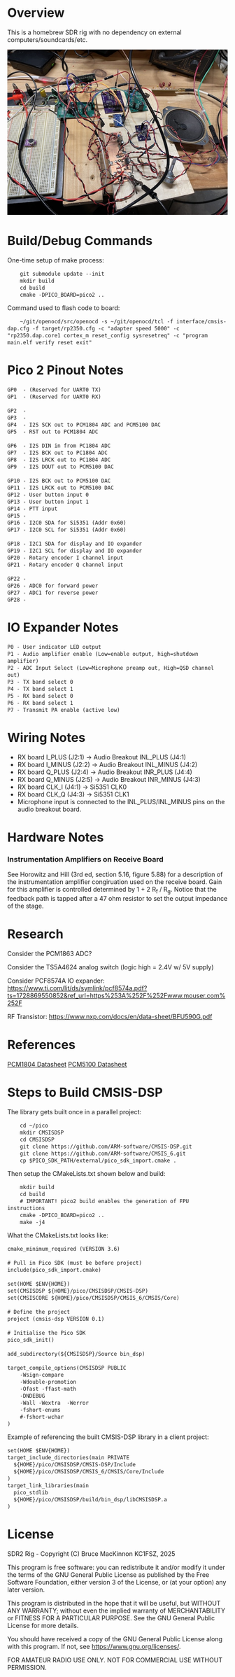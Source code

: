 Overview
========

This is a homebrew SDR rig with no dependency on external computers/soundcards/etc. 

![System Picture](docs/IMG_1787.jpg)

Build/Debug Commands
====================

One-time setup of make process:

        git submodule update --init
        mkdir build
        cd build
        cmake -DPICO_BOARD=pico2 ..

Command used to flash code to board:        

        ~/git/openocd/src/openocd -s ~/git/openocd/tcl -f interface/cmsis-dap.cfg -f target/rp2350.cfg -c "adapter speed 5000" -c "rp2350.dap.core1 cortex_m reset_config sysresetreq" -c "program main.elf verify reset exit"

Pico 2 Pinout Notes
===================
```
GP0  - (Reserved for UART0 TX)
GP1  - (Reserved for UART0 RX)

GP2  - 
GP3  - 
GP4  - I2S SCK out to PCM1804 ADC and PCM5100 DAC
GP5  - RST out to PCM1804 ADC

GP6  - I2S DIN in from PC1804 ADC
GP7  - I2S BCK out to PC1804 ADC
GP8  - I2S LRCK out to PC1804 ADC
GP9  - I2S DOUT out to PCM5100 DAC

GP10 - I2S BCK out to PCM5100 DAC
GP11 - I2S LRCK out to PCM5100 DAC
GP12 - User button input 0
GP13 - User button input 1
GP14 - PTT input 
GP15 - 
GP16 - I2C0 SDA for Si5351 (Addr 0x60)
GP17 - I2C0 SCL for Si5351 (Addr 0x60)

GP18 - I2C1 SDA for display and IO expander
GP19 - I2C1 SCL for display and IO expander
GP20 - Rotary encoder I channel input
GP21 - Rotary encoder Q channel input

GP22 - 
GP26 - ADC0 for forward power
GP27 - ADC1 for reverse power
GP28 - 
```
IO Expander Notes
=================
```
P0 - User indicator LED output
P1 - Audio amplifier enable (Low=enable output, high=shutdown amplifier)
P2 - ADC Input Select (Low=Microphone preamp out, High=QSD channel out)
P3 - TX band select 0
P4 - TX band select 1
P5 - RX band select 0
P6 - RX band select 1
P7 - Transmit PA enable (active low)
```

Wiring Notes
============

* RX board I_PLUS (J2:1) -> Audio Breakout INL_PLUS (J4:1)
* RX board I_MINUS (J2:2) -> Audio Breakout INL_MINUS (J4:2)
* RX board Q_PLUS (J2:4) -> Audio Breakout INR_PLUS (J4:4)
* RX board Q_MINUS (J2:5) -> Audio Breakout INR_MINUS (J4:3)
* RX board CLK_I (J4:1) -> Si5351 CLK0
* RX board CLK_Q (J4:3) -> Si5351 CLK1
* Microphone input is connected to the INL_PLUS/INL_MINUS pins on the audio breakout board.

Hardware Notes
==============

### Instrumentation Amplifiers on Receive Board

See Horowitz and Hill (3rd ed, section 5.16, figure 5.88) for a description of the 
instrumentation amplifier congiruation used on the receive board.  Gain for this amplifier is 
controlled determined by 1 + 2 R<sub>f</sub> / R<sub>g</sub>.  Notice that the feedback 
path is tapped after a 47 ohm resistor to set the output impedance of the stage.

Research
========

Consider the PCM1863 ADC? 

Consider the TS5A4624 analog switch (logic high = 2.4V w/ 5V supply)

Consider PCF8574A IO expander: https://www.ti.com/lit/ds/symlink/pcf8574a.pdf?ts=1728869550852&ref_url=https%253A%252F%252Fwww.mouser.com%252F


RF Transistor: https://www.nxp.com/docs/en/data-sheet/BFU590G.pdf


References
==========

[PCM1804 Datasheet](https://www.ti.com/lit/ds/symlink/pcm1804.pdf)
[PCM5100 Datasheet](https://www.ti.com/lit/ds/symlink/pcm5102.pdf)

Steps to Build CMSIS-DSP
========================

The library gets built once in a parallel project:

        cd ~/pico
        mkdir CMSISDSP
        cd CMSISDSP
        git clone https://github.com/ARM-software/CMSIS-DSP.git        
        git clone https://github.com/ARM-software/CMSIS_6.git
        cp $PICO_SDK_PATH/external/pico_sdk_import.cmake .

Then setup the CMakeLists.txt shown below and build:

        mkdir build
        cd build
        # IMPORTANT! pico2 build enables the generation of FPU instructions
        cmake -DPICO_BOARD=pico2 ..
        make -j4

What the CMakeLists.txt looks like:

```
cmake_minimum_required (VERSION 3.6)

# Pull in Pico SDK (must be before project)
include(pico_sdk_import.cmake) 

set(HOME $ENV{HOME})
set(CMSISDSP ${HOME}/pico/CMSISDSP/CMSIS-DSP)
set(CMSISCORE ${HOME}/pico/CMSISDSP/CMSIS_6/CMSIS/Core)

# Define the project
project (cmsis-dsp VERSION 0.1)

# Initialise the Pico SDK
pico_sdk_init()

add_subdirectory(${CMSISDSP}/Source bin_dsp)

target_compile_options(CMSISDSP PUBLIC 
    -Wsign-compare
    -Wdouble-promotion
    -Ofast -ffast-math
    -DNDEBUG
    -Wall -Wextra  -Werror
    -fshort-enums 
    #-fshort-wchar
)
```

Example of referencing the built CMSIS-DSP library in a client project:

```
set(HOME $ENV{HOME})
target_include_directories(main PRIVATE
  ${HOME}/pico/CMSISDSP/CMSIS-DSP/Include
  ${HOME}/pico/CMSISDSP/CMSIS_6/CMSIS/Core/Include
)
target_link_libraries(main
  pico_stdlib
  ${HOME}/pico/CMSISDSP/build/bin_dsp/libCMSISDSP.a
)
```
License
=======

SDR2 Rig - Copyright (C) Bruce MacKinnon KC1FSZ, 2025

This program is free software: you can redistribute it and/or modify
it under the terms of the GNU General Public License as published by
the Free Software Foundation, either version 3 of the License, or
(at your option) any later version.

This program is distributed in the hope that it will be useful,
but WITHOUT ANY WARRANTY; without even the implied warranty of
MERCHANTABILITY or FITNESS FOR A PARTICULAR PURPOSE.  See the
GNU General Public License for more details.

You should have received a copy of the GNU General Public License
along with this program.  If not, see <https://www.gnu.org/licenses/>.

FOR AMATEUR RADIO USE ONLY.
NOT FOR COMMERCIAL USE WITHOUT PERMISSION.